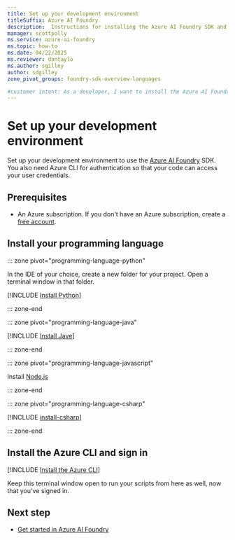 ```yaml
---
title: Set up your development environment
titleSuffix: Azure AI Foundry
description:  Instructions for installing the Azure AI Foundry SDK and the Azure CLI 
manager: scottpolly
ms.service: azure-ai-foundry
ms.topic: how-to
ms.date: 04/22/2025
ms.reviewer: dantaylo
ms.author: sgilley
author: sdgilley
zone_pivot_groups: foundry-sdk-overview-languages

#customer intent: As a developer, I want to install the Azure AI Foundry SDK in my development environment
---
```


# Set up your development environment

Set up your development environment to use the [Azure AI Foundry](https://ai.azure.com) SDK. You also need Azure CLI for authentication so that your code can access your user credentials.

## Prerequisites

- An Azure subscription. If you don't have an Azure subscription, create a [free account](https://azure.microsoft.com/free/).


## Install your programming language 

::: zone pivot="programming-language-python"

In the IDE of your choice, create a new folder for your project. Open a terminal window in that folder.

[!INCLUDE [Install Python](../../includes/install-python.md)]

::: zone-end

::: zone pivot="programming-language-java"

[!INCLUDE [Install Jave](../../includes/install-java.md)]

::: zone-end

::: zone pivot="programming-language-javascript"

Install [Node.js](https://nodejs.org/)

::: zone-end

::: zone pivot="programming-language-csharp"

[!INCLUDE [install-csharp](../../includes/install-csharp.md)]

::: zone-end

<a name="installs"></a>

##  Install the Azure CLI and sign in 

[!INCLUDE [Install the Azure CLI](../../includes/install-cli.md)]

Keep this terminal window open to run your scripts from here as well, now that you've signed in.

## Next step

* [Get started in Azure AI Foundry](../../quickstarts/get-started-code.md)